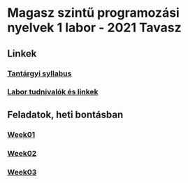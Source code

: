 # Magasz szintű programozási nyelvek 1 labor - 2021 Tavasz

## Linkek

### [Tantárgyi syllabus](https://drive.google.com/file/d/1gtLyEdstFla3dVswQBkCYDNSkH3fCUfW/view?usp=sharing)

### [Labor tudnivalók és linkek](https://drive.google.com/file/d/1vX3TH1UGy8zgxkwGq65H0BVG2oC-UhAU/view?usp=sharing)

## Feladatok, heti bontásban

### [Week01](./week01/desc.md)

### [Week02](./week02/desc.md)

### [Week03](./week03/desc.md)
